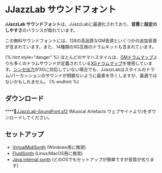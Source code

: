 # JJazzLab サウンドフォント

**JJazzLab サウンドフォント**は、JJazzLabに最適化されており、**音質**と**設定のしやすさ**のバランスが取れています。

この無料サウンドフォントには、128の高品質なGM音源といくつかの追加音源が含まれています。また、14種類のXG互換のドラムキットも含まれています。

{% hint style="danger" %}
ほとんどのヤマハスタイルは、[GMドラムマップ](https://www.jjazzlab.com/images/doc/XG-DrumMap.png)よりも多くのドラムサウンドが定義されている[XGドラムマップ](https://en.wikipedia.org/wiki/File:GMStandardDrumMap.gif)を使用しています。[シンセ出力](../output-synth.md)がXGに対応していない場合でも、JJazzLabはスタイルのドラム/パーカッションのサウンドが問題ないように最善を尽くしますが、最適ではないかもしれません。
{% endhint %}

## ダウンロード <a id="high-quality-sounds"></a>

\*\*\*\*📂[JJazzLab-SoundFont.sf2](https://musical-artifacts.com/artifacts/1036) \(Musical Artefacts ウェブサイトより\)をダウンロードしてください。

## セットアップ

* [VirtualMidiSynth](virtualmidisynth.md) \(Windows用に推奨\) 
* [FluidSynth](fluidsynth.md) \(Linux/MacOS用に推奨\) 
* [Java internal synth](java-internal-synth.md) \(どのOSでもセットアップが簡単ですが音質が劣ります\)



